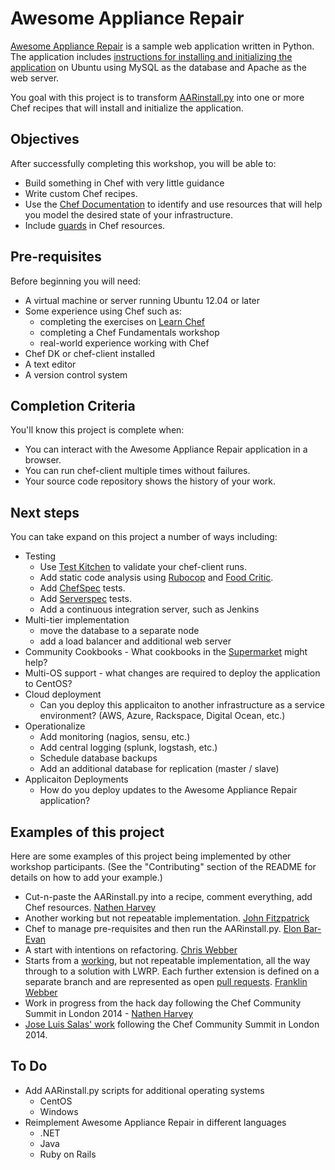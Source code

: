 # Awesome Appliance Repair

[Awesome Appliance Repair](https://github.com/learnchef/Awesome-Appliance-Repair) is a sample web application written in Python.  The application includes [instructions for installing and initializing the application](https://github.com/learnchef/Awesome-Appliance-Repair/blob/master/AARinstall.py) on Ubuntu using MySQL as the database and Apache as the web server.

You goal with this project is to transform [AARinstall.py](https://github.com/learnchef/Awesome-Appliance-Repair/blob/master/AARinstall.py) into one or more Chef recipes that will install and initialize the application.

## Objectives

After successfully completing this workshop, you will be able to:

* Build something in Chef with very little guidance
* Write custom Chef recipes.
* Use the [Chef Documentation](http://docs.opscode.com) to identify and use resources that will help you model the desired state of your infrastructure.
* Include [guards](http://docs.getchef.com/chef/resources.html#guards) in Chef resources.

## Pre-requisites

Before beginning you will need:

* A virtual machine or server running Ubuntu 12.04 or later
* Some experience using Chef such as:
  * completing the exercises on [Learn Chef](http://learn.getchef.com)
  * completing a Chef Fundamentals workshop
  * real-world experience working with Chef
* Chef DK or chef-client installed
* A text editor
* A version control system

## Completion Criteria

You'll know this project is complete when:

* You can interact with the Awesome Appliance Repair application in a browser.
* You can run chef-client multiple times without failures.
* Your source code repository shows the history of your work.

## Next steps

You can take expand on this project a number of ways including:

* Testing
  * Use [Test Kitchen](http://kitchen.ci) to validate your chef-client runs.
  * Add static code analysis using [Rubocop](https://github.com/bbatsov/rubocop) and [Food Critic](foodcritic.io).
  * Add [ChefSpec](http://sethvargo.github.io/chefspec/) tests.
  * Add [Serverspec](http://serverspec.org/) tests.
  * Add a continuous integration server, such as Jenkins
* Multi-tier implementation
  * move the database to a separate node
  * add a load balancer and additional web server
* Community Cookbooks - What cookbooks in the [Supermarket](http://supermarket.getchef.com) might help?
* Multi-OS support - what changes are required to deploy the application to CentOS?
* Cloud deployment
  * Can you deploy this applicaiton to another infrastructure as a service environment?  (AWS, Azure, Rackspace, Digital Ocean, etc.)
* Operationalize
  * Add monitoring (nagios, sensu, etc.)
  * Add central logging (splunk, logstash, etc.)
  * Schedule database backups
  * Add an additional database for replication (master / slave)
* Applicaiton Deployments
  * How do you deploy updates to the Awesome Appliance Repair application?

## Examples of this project

Here are some examples of this project being implemented by other workshop participants.  (See the "Contributing" section of the README for details on how to add your example.)

* Cut-n-paste the AARinstall.py into a recipe, comment everything, add Chef resources.  [Nathen Harvey](https://github.com/nathenharvey/awesome_appliance_repair_chef/tree/round_00)
* Another working but not repeatable implementation.  [John Fitzpatrick](https://github.com/johnfitzpatrick/aar)
* Chef to manage pre-requisites and then run the AARinstall.py. [Elon Bar-Evan](https://github.com/elon01/aar)
* A start with intentions on refactoring.  [Chris Webber](https://github.com/cwebberOps/aar-cookbook)
* Starts from a [working](https://github.com/burtlo/chef-aar), but not repeatable implementation, all the way through to a solution with LWRP. Each further extension is defined on a separate branch and are represented as open [pull requests](https://github.com/burtlo/chef-aar/pulls). [Franklin Webber](https://github.com/burtlo/chef-aar)
* Work in progress from the hack day following the Chef Community Summit in London 2014 - [Nathen Harvey](https://github.com/nathenharvey/london-aar-chef)
* [Jose Luis Salas' work](https://github.com/josacar/chef-hack-day-london) following the Chef Community Summit in London 2014.

## To Do

* Add AARinstall.py scripts for additional operating systems
  * CentOS
  * Windows
* Reimplement Awesome Appliance Repair in different languages
  * .NET
  * Java
  * Ruby on Rails
